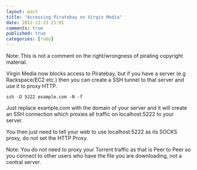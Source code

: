 ```yaml
---
layout: post
title: "Accessing Piratebay on Virgin Media"
date: 2012-11-23 21:01
comments: true
published: true
categories: [ruby]
---
```


Note: This is not a comment on the right/wrongness of pirating copyright material.

Virgin Media now blocks access to Piratebay, but if you have a server (e.g Rackspace/EC2 etc.) then you can create a SSH tunnel to that server and use it to proxy HTTP.

```
ssh -D 5222 example.com -N -f
```

Just replace example.com with the domain of your server and it will create an SSH connection which proxies all traffic on localhost:5222 to your server.

You then just need to tell your web to use localhost:5222 as its SOCKS proxy, do not set the HTTP Proxy.

Note: You do not need to proxy your Torrent traffic as that is Peer to Peer so you connect to other users who have the file you are downloading, not a central server.
